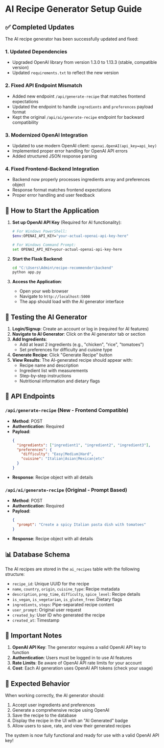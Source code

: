 # AI Recipe Generator Setup Guide

## ✅ Completed Updates

The AI recipe generator has been successfully updated and fixed:

### 1. **Updated Dependencies**
- Upgraded OpenAI library from version 1.3.0 to 1.13.3 (stable, compatible version)
- Updated `requirements.txt` to reflect the new version

### 2. **Fixed API Endpoint Mismatch**
- Added new endpoint `/api/generate-recipe` that matches frontend expectations
- Updated the endpoint to handle `ingredients` and `preferences` payload format
- Kept the original `/api/ai/generate-recipe` endpoint for backward compatibility

### 3. **Modernized OpenAI Integration**
- Updated to use modern OpenAI client: `openai.OpenAI(api_key=api_key)`
- Implemented proper error handling for OpenAI API errors
- Added structured JSON response parsing

### 4. **Fixed Frontend-Backend Integration**
- Backend now properly processes ingredients array and preferences object
- Response format matches frontend expectations
- Proper error handling and user feedback

## 🚀 How to Start the Application

1. **Set up OpenAI API Key** (Required for AI functionality):
   ```bash
   # For Windows PowerShell:
   $env:OPENAI_API_KEY="your-actual-openai-api-key-here"
   
   # For Windows Command Prompt:
   set OPENAI_API_KEY=your-actual-openai-api-key-here
   ```

2. **Start the Flask Backend**:
   ```bash
   cd "C:\Users\Admin\recipe-recommender\backend"
   python app.py
   ```

3. **Access the Application**:
   - Open your web browser
   - Navigate to `http://localhost:5000`
   - The app should load with the AI generator interface

## 🧪 Testing the AI Generator

1. **Login/Signup**: Create an account or log in (required for AI features)
2. **Navigate to AI Generator**: Click on the AI generator tab or section
3. **Add Ingredients**: 
   - Add at least 2 ingredients (e.g., "chicken", "rice", "tomatoes")
   - Set preferences for difficulty and cuisine type
4. **Generate Recipe**: Click "Generate Recipe" button
5. **View Results**: The AI-generated recipe should appear with:
   - Recipe name and description
   - Ingredient list with measurements
   - Step-by-step instructions
   - Nutritional information and dietary flags

## 🔧 API Endpoints

### `/api/generate-recipe` (New - Frontend Compatible)
- **Method**: POST
- **Authentication**: Required
- **Payload**:
  ```json
  {
    "ingredients": ["ingredient1", "ingredient2", "ingredient3"],
    "preferences": {
      "difficulty": "Easy|Medium|Hard",
      "cuisine": "Italian|Asian|Mexican|etc"
    }
  }
  ```
- **Response**: Recipe object with all details

### `/api/ai/generate-recipe` (Original - Prompt Based)
- **Method**: POST
- **Authentication**: Required
- **Payload**:
  ```json
  {
    "prompt": "Create a spicy Italian pasta dish with tomatoes"
  }
  ```
- **Response**: Recipe object with all details

## 📊 Database Schema

The AI recipes are stored in the `ai_recipes` table with the following structure:
- `recipe_id`: Unique UUID for the recipe
- `name`, `country`, `origin`, `cuisine_type`: Recipe metadata
- `description`, `prep_time`, `difficulty`, `spice_level`: Recipe details
- `is_vegan`, `is_vegetarian`, `is_gluten_free`: Dietary flags
- `ingredients`, `steps`: Pipe-separated recipe content
- `user_prompt`: Original user request
- `created_by`: User ID who generated the recipe
- `created_at`: Timestamp

## 🚨 Important Notes

1. **OpenAI API Key**: The generator requires a valid OpenAI API key to function
2. **Authentication**: Users must be logged in to use AI features
3. **Rate Limits**: Be aware of OpenAI API rate limits for your account
4. **Cost**: Each AI generation uses OpenAI API tokens (check your usage)

## 🎯 Expected Behavior

When working correctly, the AI generator should:
1. Accept user ingredients and preferences
2. Generate a comprehensive recipe using OpenAI
3. Save the recipe to the database
4. Display the recipe in the UI with an "AI Generated" badge
5. Allow users to save, rate, and view their generated recipes

The system is now fully functional and ready for use with a valid OpenAI API key!
